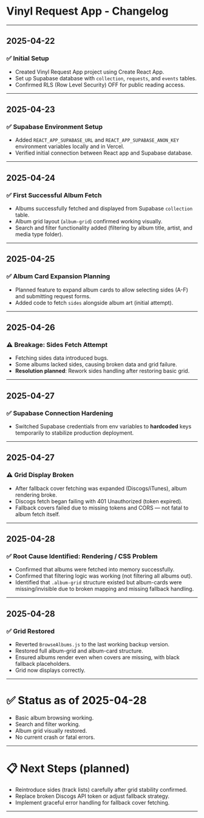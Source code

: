 # Vinyl Request App - Changelog

---

## 2025-04-22

### ✅ Initial Setup
- Created Vinyl Request App project using Create React App.
- Set up Supabase database with `collection`, `requests`, and `events` tables.
- Confirmed RLS (Row Level Security) OFF for public reading access.

---

## 2025-04-23

### ✅ Supabase Environment Setup
- Added `REACT_APP_SUPABASE_URL` and `REACT_APP_SUPABASE_ANON_KEY` environment variables locally and in Vercel.
- Verified initial connection between React app and Supabase database.

---

## 2025-04-24

### ✅ First Successful Album Fetch
- Albums successfully fetched and displayed from Supabase `collection` table.
- Album grid layout (`album-grid`) confirmed working visually.
- Search and filter functionality added (filtering by album title, artist, and media type folder).

---

## 2025-04-25

### ✅ Album Card Expansion Planning
- Planned feature to expand album cards to allow selecting sides (A-F) and submitting request forms.
- Added code to fetch `sides` alongside album art (initial attempt).

---

## 2025-04-26

### ⚠️ Breakage: Sides Fetch Attempt
- Fetching sides data introduced bugs.
- Some albums lacked sides, causing broken data and grid failure.
- **Resolution planned**: Rework sides handling after restoring basic grid.

---

## 2025-04-27

### ✅ Supabase Connection Hardening
- Switched Supabase credentials from env variables to **hardcoded** keys temporarily to stabilize production deployment.

---

## 2025-04-27

### ⚠️ Grid Display Broken
- After fallback cover fetching was expanded (Discogs/iTunes), album rendering broke.
- Discogs fetch began failing with 401 Unauthorized (token expired).
- Fallback covers failed due to missing tokens and CORS — not fatal to album fetch itself.

---

## 2025-04-28

### ✅ Root Cause Identified: Rendering / CSS Problem
- Confirmed that albums were fetched into memory successfully.
- Confirmed that filtering logic was working (not filtering all albums out).
- Identified that `.album-grid` structure existed but album-cards were missing/invisible due to broken mapping and missing fallback handling.

---

## 2025-04-28

### ✅ Grid Restored
- Reverted `BrowseAlbums.js` to the last working backup version.
- Restored full album-grid and album-card structure.
- Ensured albums render even when covers are missing, with black fallback placeholders.
- Grid now displays correctly.

---

# ✅ Status as of 2025-04-28

- Basic album browsing working.
- Search and filter working.
- Album grid visually restored.
- No current crash or fatal errors.

---

# 📋 Next Steps (planned)

- Reintroduce sides (track lists) carefully after grid stability confirmed.
- Replace broken Discogs API token or adjust fallback strategy.
- Implement graceful error handling for fallback cover fetching.

---
